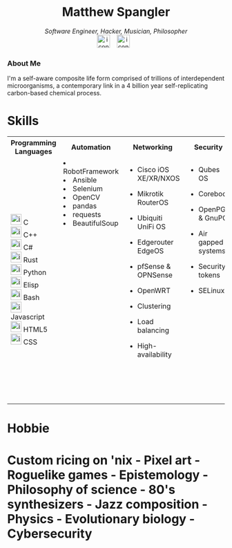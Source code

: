 <body>
  <div class="c1">
    <div align="center">
    <h1>Matthew Spangler</h1>
    <em>Software Engineer, Hacker, Musician, Philosopher</em> 
        <div>
        <a href="https://www.linkedin.com/in/mattspangler-tech/"><img height="30" src="https://skillicons.dev/icons?i=linkedin" alt="icons"></a> &nbsp;&nbsp; 
        <a href="https://unix.stackexchange.com/users/572504/nebulasurfer/"><img height="30" src="https://skillicons.dev/icons?i=stackoverflow" alt="icons"></a> &nbsp;&nbsp;
        </div>
    </div>
  </div>
  <div><h3>About Me</h3> 
    <p>I'm a self-aware composite life form comprised of trillions of interdependent microorganisms, a contemporary link in a 4 billion year self-replicating carbon-based chemical process.
        </p>
    </div>
  <h1>Skills</h1>
  <table>
    <tr>
      <th>Programming Languages</th>
      <th>Automation</th>
      <th>Networking</th>
      <th>Security</th>
      <th>Virtualization</th>
      <th>Nix</th>
    </tr>
    <tr>
      <td>
        <div>
          <img title="C" height="25" src="https://skillicons.dev/icons?i=c" alt="icons"> C
        </div>
        <div>
          <img title="C++" height="25" src="https://skillicons.dev/icons?i=cpp" alt="icons"> C++
        </div>
        <div>
          <img title="C#" height="25" src="https://skillicons.dev/icons?i=cs" alt="icons"> C#
        </div>
        <div>
          <img title="Rust" height="25" src="https://skillicons.dev/icons?i=rust" alt="icons"> Rust
        </div>
        <div>
          <img title="Python" height="25" src="https://skillicons.dev/icons?i=python" alt="icons"> Python
        </div>
        <div>
          <img title="Elisp" height="25" src="https://skillicons.dev/icons?i=emacs" alt="icons"> Elisp
        </div>
        <div>
          <img title="Bash" height="25" src="https://skillicons.dev/icons?i=bash" alt="icons"> Bash
        </div>
        <div>
          <img title="Javascript" height="25" src="https://skillicons.dev/icons?i=javascript" alt="icons"> Javascript
        </div>
        <div>
          <img title="HTML5" height="25" src="https://skillicons.dev/icons?i=html" alt="icons"> HTML5
        </div>
        <div>
          <img title="CSS" height="25" src="https://skillicons.dev/icons?i=css" alt="icons"> CSS
        </div>
      </td>
      <td valign="top">
        <div>
            <li>RobotFramework</li>
        </div>
        <div>
            <li>Ansible</li>
        </div>
        <div>
            <li>Selenium</li>
        </div>
        <div>
            <li>OpenCV</li>
        </div>
        <div>
            <li>pandas</li>
        </div>
        <div>
            <li>requests</li>
        </div>
        <div>
            <li>BeautifulSoup</li>
        </div>
      </td>
      <td valign="top">
        <div>
          <ul>
            <li>Cisco iOS XE/XR/NXOS</li>
          </ul>
        </div>
        <div>
          <ul>
            <li>Mikrotik RouterOS</li>
          </ul>
        </div>
        <div>
          <ul>
            <li>Ubiquiti UniFi OS</li>
          </ul>
        </div>
        <div>
          <ul>
            <li>Edgerouter EdgeOS</li>
          </ul>
        </div>
        <div>
          <ul>
            <li>pfSense & OPNSense</li>
          </ul>
        </div>
        <div>
          <ul>
            <li>OpenWRT</li>
          </ul>
        </div>
        <div>
          <ul>
            <li>Clustering</li>
          </ul>
        </div>
        <div>
          <ul>
            <li>Load balancing</li>
          </ul>
        </div>
        <div>
          <ul>
            <li>High-availability</li>
          </ul>
        </div>
      </td>
      <td valign="top">
        <div>
          <ul>
            <li>Qubes OS</li>
          </ul>
        </div>
        <div>
          <ul>
            <li>Coreboot</li>
          </ul>
        </div>
        <div>
          <ul>
            <li>OpenPGP & GnuPG</li>
          </ul>
        </div>
        <div>
          <ul>
            <li>Air gapped systems</li>
          </ul>
        </div>
        <div>
          <ul>
            <li>Security tokens</li>
          </ul>
        </div>
        <div>
          <ul>
            <li>SELinux</li>
          </ul>
        </div>
      </td>
      <td valign="top">
        <div>
          <ul>
            <li>Proxmox</li>
          </ul>
        </div>
        <div>
          <ul>
            <li>Kubernetes</li>
          </ul>
        </div>
        <div>
          <ul>
            <li>Xenserver</li>
          </ul>
        </div>
        <div>
          <ul>
            <li>Docker</li>
          </ul>
        </div>
        <div>
          <ul>
            <li>Podman</li>
          </ul>
        </div>
        <div>
          <ul>
            <li>KVM</li>
          </ul>
        </div>
      </td>
      <td valign="top">
        <div>
          <ul>
            <li>Arch Linux</li>
          </ul>
        </div>
        <div>
          <ul>
            <li>Debian</li>
          </ul>
        </div>
        <div>
          <ul>
            <li>RHEL</li>
          </ul>
        </div>
        <div>
          <ul>
            <li>openSuse</li>
          </ul>
        </div>
        <div>
          <ul>
            <li>Immutable distros like Silverblue</li>
          </ul>
        </div>
        <div>
          <ul>
            <li>Declarative distros like NixOS and GuixSD</li>
          </ul>
        </div>
        <div>
          <ul>
            <li>Packaging for pacman, zypper, dnf, aptitude</li>
          </ul>
        </div>
        <div>
          <ul>
            <li>Flatpak packaging and sandboxing</li>
          </ul>
        </div>
      </td>
    </tr>
  </table>
  <h1>Hobbie<h1>
Custom ricing on 'nix 
- Pixel art 
- Roguelike games 
- Epistemology 
- Philosophy of science 
- 80's synthesizers 
- Jazz composition 
- Physics 
- Evolutionary biology 
- Cybersecurity
</body>
</html>
